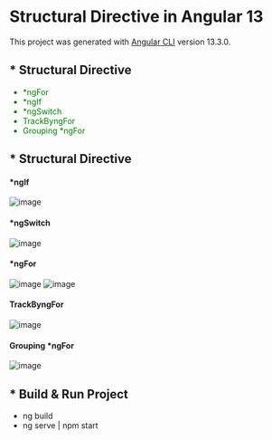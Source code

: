 <style>
.dir-name li {
  color: green;
}
</style>

# Structural Directive in Angular 13

This project was generated with [Angular CLI](https://github.com/angular/angular-cli) version 13.3.0.

<h2>* Structural Directive </h2>
<ul class="dir-name">
  <li>*ngFor</li>
  <li>*ngIf</li>
  <li>*ngSwitch</li>
  <li>TrackByngFor</li>
  <li>Grouping *ngFor</li>
</ul>


<h2>* Structural Directive </h2>

<h4>*ngIf</h4>

![image](https://user-images.githubusercontent.com/100337599/209517861-e9d5464e-f654-4ac2-b6f5-6ee3fcb83346.png)

<h4>*ngSwitch</h4>

![image](https://user-images.githubusercontent.com/100337599/209517962-30fc785c-cc0e-46a7-8c15-2be64ca743bd.png)

<h4>*ngFor</h4>

![image](https://user-images.githubusercontent.com/100337599/209532916-5cadccd2-e9d0-423b-b5b7-d1361990675b.png)
![image](https://user-images.githubusercontent.com/100337599/209533032-45fa3f35-1fee-4073-88c2-dab4eb732603.png)

<h4>TrackByngFor</h4>

![image](https://user-images.githubusercontent.com/100337599/209533135-d44e3a1f-ff3e-4c27-be14-40f4df09fa9d.png)

<h4>Grouping *ngFor</h4>

![image](https://user-images.githubusercontent.com/100337599/209539481-82e67968-67f3-4bef-ac8b-b96ee95b8662.png)

<h2>* Build & Run Project</h2>
<ul>
  <li>ng build</li>
  <li>ng serve | npm start</li>
</ul>
